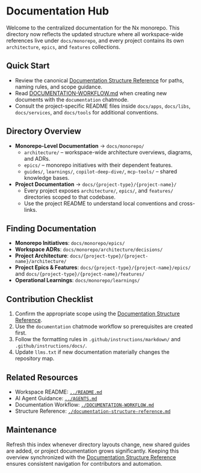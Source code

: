 # Documentation Hub

Welcome to the centralized documentation for the Nx monorepo. This directory now reflects the updated structure where all workspace-wide references live under `docs/monorepo`, and every project contains its own `architecture`, `epics`, and `features` collections.

## Quick Start

- Review the canonical [Documentation Structure Reference](./documentation-structure-reference.md) for paths, naming rules, and scope guidance.
- Read [DOCUMENTATION-WORKFLOW.md](./DOCUMENTATION-WORKFLOW.md) when creating new documents with the `documentation` chatmode.
- Consult the project-specific README files inside `docs/apps`, `docs/libs`, `docs/services`, and `docs/tools` for additional conventions.

## Directory Overview

- **Monorepo-Level Documentation** → `docs/monorepo/`
  - `architecture/` – workspace-wide architecture overviews, diagrams, and ADRs.
  - `epics/` – monorepo initiatives with their dependent features.
  - `guides/`, `learnings/`, `copilot-deep-dive/`, `mcp-tools/` – shared knowledge bases.
- **Project Documentation** → `docs/{project-type}/{project-name}/`
  - Every project exposes `architecture/`, `epics/`, and `features/` directories scoped to that codebase.
  - Use the project README to understand local conventions and cross-links.

## Finding Documentation

- **Monorepo Initiatives**: `docs/monorepo/epics/`
- **Workspace ADRs**: `docs/monorepo/architecture/decisions/`
- **Project Architecture**: `docs/{project-type}/{project-name}/architecture/`
- **Project Epics & Features**: `docs/{project-type}/{project-name}/epics/` and `docs/{project-type}/{project-name}/features/`
- **Operational Learnings**: `docs/monorepo/learnings/`

## Contribution Checklist

1. Confirm the appropriate scope using the [Documentation Structure Reference](./documentation-structure-reference.md).
2. Use the `documentation` chatmode workflow so prerequisites are created first.
3. Follow the formatting rules in `.github/instructions/markdown/` and `.github/instructions/docs/`.
4. Update `llms.txt` if new documentation materially changes the repository map.

## Related Resources

- Workspace README: [`../README.md`](../README.md)
- AI Agent Guidance: [`../AGENTS.md`](../AGENTS.md)
- Documentation Workflow: [`./DOCUMENTATION-WORKFLOW.md`](./DOCUMENTATION-WORKFLOW.md)
- Structure Reference: [`./documentation-structure-reference.md`](./documentation-structure-reference.md)

## Maintenance

Refresh this index whenever directory layouts change, new shared guides are added, or project documentation grows significantly. Keeping this overview synchronized with the [Documentation Structure Reference](./documentation-structure-reference.md) ensures consistent navigation for contributors and automation.
